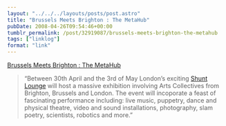 ```yaml
---
layout: "../../../layouts/posts/post.astro"
title: "Brussels Meets Brighton : The MetaHub"
pubDate: 2008-04-26T09:54:46+00:00
tumblr_permalink: /post/32919087/brussels-meets-brighton-the-metahub
tags: ["linklog"]
format: "link"
---
```


[Brussels Meets Brighton : The MetaHub][1]

> “Between 30th April and the 3rd of May London’s exciting [Shunt Lounge](http://www.shunt.co.uk/) will host a massive exhibition involving Arts Collectives from Brighton, Brussels and London. The event will incoporate a feast of fascinating performance including: live music, puppetry, dance and physical theatre, video and sound installations, photography, slam poetry, scientists, robotics and more.”

[1]: http://brusselsmeetsbrighton.org/
